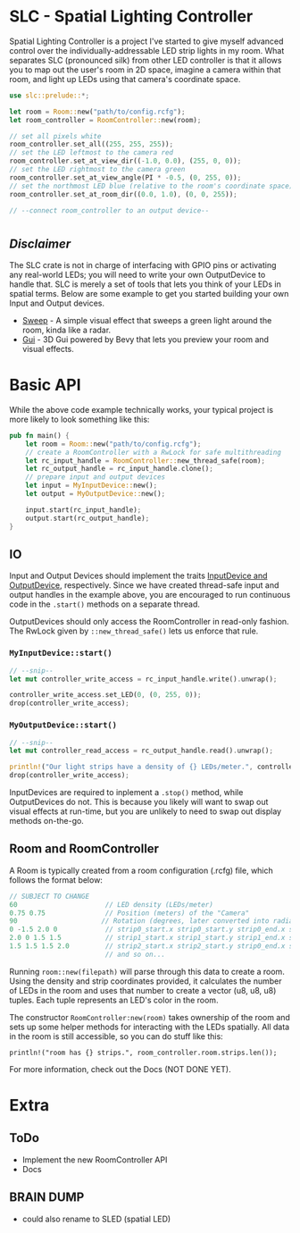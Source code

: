 # SLC - Spatial Lighting Controller
Spatial Lighting Controller is a project I've started to give myself advanced control over the
individually-addressable LED strip lights in my room. What separates SLC (pronounced silk) from other LED controller is that it allows you to map out the user's room in 2D space, imagine a camera within that room, and light up LEDs using that camera's coordinate space.

```rs
use slc::prelude::*;

let room = Room::new("path/to/config.rcfg");
let room_controller = RoomController::new(room);

// set all pixels white
room_controller.set_all((255, 255, 255));
// set the LED leftmost to the camera red
room_controller.set_at_view_dir((-1.0, 0.0), (255, 0, 0));
// set the LED rightmost to the camera green
room_controller.set_at_view_angle(PI * -0.5, (0, 255, 0));
// set the northmost LED blue (relative to the room's coordinate space)
room_controller.set_at_room_dir((0.0, 1.0), (0, 0, 255));

// --connect room_controller to an output device--
```
#
## *Disclaimer*
The SLC crate is not in charge of interfacing with GPIO pins or activating any real-world LEDs; you will need to write your own OutputDevice to handle that. SLC is merely a set of tools that lets you think of your LEDs in spatial terms. Below are some example to get you started building your own Input and Output devices.

* [Sweep](crates/slc_sweep) - A simple visual effect that sweeps a green light around the room, kinda like a radar.
* [Gui](crates/slc_gui) - 3D Gui powered by Bevy that lets you preview your room and visual effects.

# Basic API

While the above code example technically works, your typical project is more likely to look something like this:

```rs
pub fn main() {
    let room = Room::new("path/to/config.rcfg");
    // create a RoomController with a RwLock for safe multithreading
    let rc_input_handle = RoomController::new_thread_safe(room);
    let rc_output_handle = rc_input_handle.clone();
    // prepare input and output devices
    let input = MyInputDevice::new();
    let output = MyOutputDevice::new();

    input.start(rc_input_handle);
    output.start(rc_output_handle);
}
```
## IO
Input and Output Devices should implement the traits [InputDevice and OutputDevice](crates/slc/src/devices.rs), respectively. Since we have created thread-safe input and output handles in the example above, you are encouraged to run continuous code in the `.start()` methods on a separate thread.
 
OutputDevices should only access the RoomController in read-only fashion. The RwLock given by `::new_thread_safe()` lets us enforce that rule.

### `MyInputDevice::start()`
```rs
// --snip--
let mut controller_write_access = rc_input_handle.write().unwrap();

controller_write_access.set_LED(0, (0, 255, 0));
drop(controller_write_access);
```

### `MyOutputDevice::start()`
```rs
// --snip--
let mut controller_read_access = rc_output_handle.read().unwrap();

println!("Our light strips have a density of {} LEDs/meter.", controller_read_access.room.density);
drop(controller_write_access);
```

InputDevices are required to inplement a `.stop()` method, while OutputDevices do not. This is because you likely will want to swap out visual effects at run-time, but you are unlikely to need to swap out display methods on-the-go.

## Room and RoomController

A Room is typically created from a room configuration (.rcfg) file, which follows the format below:
```rs
// SUBJECT TO CHANGE
60                      // LED density (LEDs/meter)
0.75 0.75               // Position (meters) of the "Camera"
90                     // Rotation (degrees, later converted into radians) of the "Camera" (0 = facing right, pi/2 = facing up)
0 -1.5 2.0 0            // strip0_start.x strip0_start.y strip0_end.x strip0_end.y
2.0 0 1.5 1.5           // strip1_start.x strip1_start.y strip1_end.x strip1_end.y
1.5 1.5 1.5 2.0         // strip2_start.x strip2_start.y strip0_end.x strip2_end.y
                        // and so on...
```

Running `room::new(filepath)` will parse through this data to create a room. Using the density and strip coordinates provided, it calculates the number of LEDs in the room and uses that number to create a vector (u8, u8, u8) tuples. Each tuple represents an LED's color in the room.

The constructor `RoomController:new(room)` takes ownership of the room and sets up some helper methods for interacting with the LEDs spatially. All data in the room is still accessible, so you can do stuff like this:

```
println!("room has {} strips.", room_controller.room.strips.len());
```

For more information, check out the Docs (NOT DONE YET).

# Extra
## ToDo
- Implement the new RoomController API
- Docs

## BRAIN DUMP
- could also rename to SLED (spatial LED)
